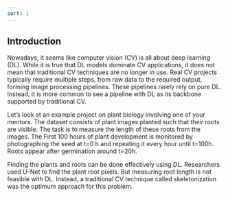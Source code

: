 ```yaml
---
sort: 1
---
```


## Introduction

Nowadays, it seems like computer vision (CV) is all about deep learning (DL). While it is true that DL models dominate CV applications, it does not mean that traditional CV techniques are no longer in use. Real CV projects typically require multiple steps, from raw data to the required output, forming image processing pipelines. These pipelines rarely rely on pure DL. Instead, it is more common to see a pipeline with DL as its backbone supported by traditional CV.

Let’s look at an example project on plant biology involving one of your mentors. The dataset consists of plant images planted such that their roots are visible. The task is to measure the length of these roots from the images. The First 100 hours of plant development is monitored by photographing the seed at t=0 h and repeating it every hour until t=100h. Roots appear after germination around t=20h.

Finding the plants and roots can be done effectively using DL. Researchers used U-Net to find the plant root pixels. But measuring root length is not feasible with DL. Instead, a traditional CV technique called skeletonization was the optimum approach for this problem.

